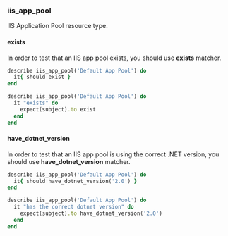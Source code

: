 ### <a name="iis_app_pool">iis\_app\_pool</a>

IIS Application Pool resource type.

#### exists

In order to test that an IIS app pool exists, you should use **exists** matcher.

```ruby
describe iis_app_pool('Default App Pool') do
  it{ should exist }
end
```

```ruby
describe iis_app_pool('Default App Pool') do
  it "exists" do
    expect(subject).to exist
  end
end
```

#### have\_dotnet\_version

In order to test that an IIS app pool is using the correct .NET version, you should use **have_dotnet_version** matcher.

```ruby
describe iis_app_pool('Default App Pool') do
  it{ should have_dotnet_version('2.0') }
end
```

```ruby
describe iis_app_pool('Default App Pool') do
  it "has the correct dotnet version" do
    expect(subject).to have_dotnet_version('2.0')
  end
end
```
